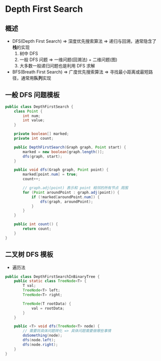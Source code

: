 # Depth First Search

## 概述

- DFS(Depth First Search) => 深度优先搜索算法 => 递归与回溯，通常隐含了**栈**的实现
    1. 树中 DFS
    2. 一般 DFS 问题 => 一维问题(回溯法) + 二维问题(图)
    3. 大多数一般递归问题也是利用 DFS 求解
- BFS(Breath First Search) => 广度优先搜索算法 => 寻找最小距离或最短路径，通常用**队列**实现

## 一般 DFS 问题模板

```java
public class DepthFirstSearch {
    class Point {
        int num;
        int value;
    }

    private boolean[] marked;
    private int count;

    public DepthFirstSearch(Graph graph, Point start) {
        marked = new boolean[graph.length()];
        dfs(graph, start);
    }

    public void dfs(Graph graph, Point point) {
        marked[point.num] = true;
        count++;

        // graph.adj(point) 表示和 point 相邻的所有节点 周围
        for (Point aroundPoint : graph.adj(point)) {
            if (!marked[aroundPoint.num]) {
                dfs(graph, aroundPoint);
            }
        }
    }

    public int count() {
        return count;
    }
}
```

## 二叉树 DFS 模板

- 遍历法

```java
public class DepthFirstSearchInBinaryTree {
    public static class TreeNode<T> {
        T val;
        TreeNode<T> left;
        TreeNode<T> right;

        TreeNode(T rootData) {
            val = rootData;
        }
    }

    public <T> void dfs(TreeNode<T> node) {
        // 需要将具体问题转化 => 具体问题需要做哪些事情
        doSomething(node);
        dfs(node.left);
        dfs(node.right);
    }
}
```


